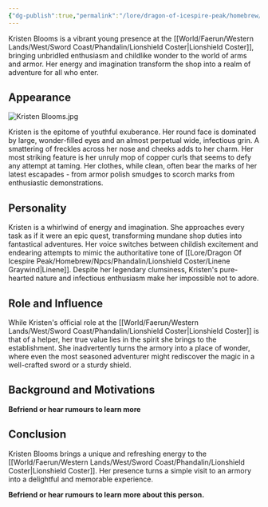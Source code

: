 ```yaml
---
{"dg-publish":true,"permalink":"/lore/dragon-of-icespire-peak/homebrew/npcs/phandalin/lionshield-coster/kristen-blooms/"}
---
```


Kristen Blooms is a vibrant young presence at the [[World/Faerun/Western Lands/West/Sword Coast/Phandalin/Lionshield Coster\|Lionshield Coster]], bringing unbridled enthusiasm and childlike wonder to the world of arms and armor. Her energy and imagination transform the shop into a realm of adventure for all who enter.
## Appearance

![Kristen Blooms.jpg](/img/user/Images/Characters/npcs/Phandalin/Lionshield%20Coster/Kristen%20Blooms.jpg)

Kristen is the epitome of youthful exuberance. Her round face is dominated by large, wonder-filled eyes and an almost perpetual wide, infectious grin. A smattering of freckles across her nose and cheeks adds to her charm. Her most striking feature is her unruly mop of copper curls that seems to defy any attempt at taming. Her clothes, while clean, often bear the marks of her latest escapades - from armor polish smudges to scorch marks from enthusiastic demonstrations.

## Personality

Kristen is a whirlwind of energy and imagination. She approaches every task as if it were an epic quest, transforming mundane shop duties into fantastical adventures. Her voice switches between childish excitement and endearing attempts to mimic the authoritative tone of [[Lore/Dragon Of Icespire Peak/Homebrew/Npcs/Phandalin/Lionshield Coster/Linene Graywind\|Linene]]. Despite her legendary clumsiness, Kristen's pure-hearted nature and infectious enthusiasm make her impossible not to adore.

## Role and Influence

While Kristen's official role at the [[World/Faerun/Western Lands/West/Sword Coast/Phandalin/Lionshield Coster\|Lionshield Coster]] is that of a helper, her true value lies in the spirit she brings to the establishment. She inadvertently turns the armory into a place of wonder, where even the most seasoned adventurer might rediscover the magic in a well-crafted sword or a sturdy shield.

## Background and Motivations

**Befriend or hear rumours to learn more**
## Conclusion

Kristen Blooms brings a unique and refreshing energy to the [[World/Faerun/Western Lands/West/Sword Coast/Phandalin/Lionshield Coster\|Lionshield Coster]]. Her presence turns a simple visit to an armory into a delightful and memorable experience. 

**Befriend or hear rumours to learn more about this person.**